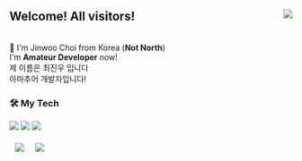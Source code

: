 
## Welcome! All visitors! <div style="float:right;"><img src="https://hits.seeyoufarm.com/api/count/incr/badge.svg?url=https%3A%2F%2Fgithub.com%2FMinus960703&count_bg=%23CE6CE3&title_bg=%23555555&icon=github.svg&icon_color=%23E7E7E7&title=hits&edge_flat=true"/></div>

<br>
👋 I'm Jinwoo Choi from Korea (<strong>Not North</strong>)<br>
I'm <strong>Amateur Developer</strong> now!
<br>
제 이름은 최진우 입니다<br>
아마추어 개발자입니다!



<h3> 🛠 My Tech </h3>
<div style="display=flex; pointer-events: none;">
  <img src="https://img.shields.io/badge/Python-3766AB?style=for-the-badge&logo=Python&logoColor=white" />
  <img src="https://img.shields.io/badge/Java-007396?style=for-the-badge&logo=Java&logoColor=white" />
  <img src="https://img.shields.io/badge/JavaScript-F7DF1E?style=for-the-badge&logo=JavaScript&logoColor=black" />
</div>



<div style="display:flex; margin-top:20px;">
<a href="https://instagram.com/jin_woo96_/">
    <img 
        src="http://img.shields.io/badge/-Instagram-black?style=flat&logo=Instagram&link=https://instagram.com/alpox.dev/"
        style="height : auto; margin-left : 10px; margin-right : 10px;"/>
</a>
<a href="https://alpox.kr">
    <img 
        src="http://img.shields.io/badge/-Tech%20Blog-655ced?style=flat&logo=github&link=https://alpox.kr"
        style="height : auto; margin-left : 10px; margin-right : 10px;"/>
</a>
</div>


<!--
**Minus960703/Minus960703** is a ✨ _special_ ✨ repository because its `README.md` (this file) appears on your GitHub profile.

Here are some ideas to get you started:

- 🔭 I’m currently working on ...
- 🌱 I’m currently learning ...
- 👯 I’m looking to collaborate on ...
- 🤔 I’m looking for help with ...
- 💬 Ask me about ...
- 📫 How to reach me: ...
- 😄 Pronouns: ...
- ⚡ Fun fact: ...
-->
